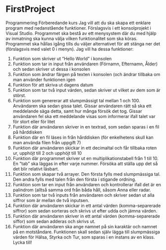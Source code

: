 # FirstProject

Programmering Förberedande kurs
Jag vill att du ska skapa ett enklare program med nedanstående funktioner. Förslagsvis i ett konsolprojekt i Visual Studio.
Programmet ska bestå av ett menysystem där du med hjälp av inmatning ska kunna välja vilken funktionalitet som ska köras. Programmet ska hållas igång tills du väljer alternativet för att stänga ner det (förslagsvis med valet 0 i menyn).
Jag vill ha dessa funktioner:
1. Funktion som skriver ut ”Hello World” i konsolen
2. Funktion som tar in input från användaren (Förnamn, Efternamn, Ålder) och sedan skriver ut
dessa i konsolen
3. Funktion som ändrar färgen på texten i konsolen (och ändrar tillbaka om man använder
funktionen igen
4. Funktion för att skriva ut dagens datum
5. Funktion som tar två input värden, sedan skriver ut vilket av dem som är störst.
6. Funktion som genererar att slumpmässigt tal mellan 1 och 100. Användaren ska sedan gissa
talet. Gissar användaren rätt så ska ett meddelande säga detta, samt hur många försök det tog. Gissar användaren fel ska ett meddelande visas som informerar ifall talet var för stort eller för litet
7. Funktion där användaren skriver in en textrad, som sedan sparas i en fil på hårddisken
8. Funktion där en fil läses in från hårddisken (för enkelhetens skull kan man använda filen från
uppgift 7)
9. Funktion där användaren skickar in ett decimaltal och får tillbaka roten ur, upphöjt till 2 och
upphöjt till 10
10. Funktion där programmet skriver ut en multiplikationstabell från 1 till 10. En ”tab” ska läggas
in efter varje nummer. Försöka att ställa upp det så det blir relativt läsbart.
11. Funktion som skapar två arrayer. Den första fylls med slumpmässiga tal. Den andra fylls med
talen från den första i stigande ordning.
12. Funktion som tar en input från användaren och kontrollerar ifall det är en palindrom (alltså
samma ord från båda håll, såsom Anna eller radar.
13. Funktion som tar två inputs från användaren och skriver sedan ut alla siffror som är mellan
de två inputsen.
14. Funktion där användaren skickar in ett antal värden (komma-separerade siffror) som sedan
sorteras och skrivs ut efter udda och jämna värden.
15. Funktion där användaren skriver in ett antal värden (komma-separerade siffor) som sedan
adderas och skrivs ut.
16. Funktion där användaren ska ange namnet på sin karaktär och namnet på en motståndare.
Funktionen skall sedan själv lägga till slumpmässiga värden för Hälsa, Styrka och Tur, som sparas i en instans av en klass.
Lycka till!